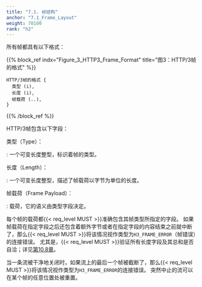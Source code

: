 ```yaml
---
title: "7.1. 帧结构"
anchor: "7.1_Frame_Layout"
weight: 70100
rank: "h2"
---
```


所有帧都具有以下格式：

{{% block_ref
indx="Figure_3_HTTP3_Frame_Format"
title="图3：HTTP/3帧的格式" %}}

```
HTTP/3帧的格式 {
  类型 (i),
  长度 (i),
  帧载荷 (..),
}
```

{{% /block_ref %}}

HTTP/3帧包含以下字段：

类型（Type）：

:   一个可变长度整型，标识着帧的类型。

长度（Length）：

:   一个可变长度整型，描述了帧载荷以字节为单位的长度。

帧载荷（Frame Payload）：

:   载荷，它的语义由类型字段决定。


每个帧的载荷都{{< req_level MUST >}}准确包含其帧类型所指定的字段。
如果帧载荷在指定字段之后还包含着额外字节或者在指定字段的内容结束之前就中断了，那么{{< req_level MUST >}}将该情况视作类型为`H3_FRAME_ERROR`（帧错误）的连接错误。
尤其是，{{< req_level MUST >}}验证所有长度字段及其总和是否自洽；详见[第10.8章](#10.8_Frame_Parsing)。

当一条流被干净地关闭时，如果流上的最后一个帧被截断了，那么{{< req_level MUST >}}将该情况视作类型为`H3_FRAME_ERROR`的连接错误。
突然中止的流可以在某个帧的任意位置处被重置。
